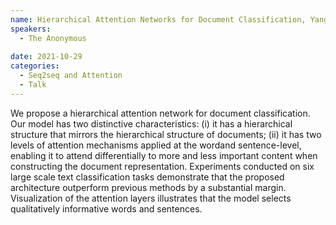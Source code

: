 ```yaml
---
name: Hierarchical Attention Networks for Document Classification, Yang et al. NAACL 2016
speakers:
  - The Anonymous
  
date: 2021-10-29
categories:
  - Seq2seq and Attention
  - Talk
---
```


We propose a hierarchical attention network
for document classification. Our model has
two distinctive characteristics: (i) it has a hierarchical structure that mirrors the hierarchical
structure of documents; (ii) it has two levels
of attention mechanisms applied at the wordand sentence-level, enabling it to attend differentially to more and less important content when constructing the document representation. Experiments conducted on six large
scale text classification tasks demonstrate that
the proposed architecture outperform previous
methods by a substantial margin. Visualization of the attention layers illustrates that the
model selects qualitatively informative words
and sentences.